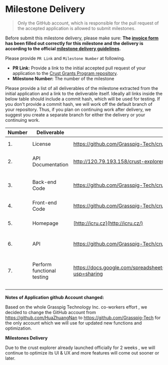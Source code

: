# Milestone Delivery

> Only the GitHub account, which is responsible for the pull request of the accepted application is allowed to submit milestones. 

Before submit this milestone delivery, please make sure: **The [invoice form](https://docs.google.com/forms/d/e/1FAIpQLSfxKTRtoMzvqQiBL71YXA6gxl_XSsyNBHEBksFFC2AwWReU1w/viewform?usp=sf_link) has been filled out correctly for this milestone and the delivery is according to the official [milestone delivery guidelines](milestone-deliverables-guidelines.md).**  

Please provide `PR Link` and `Milestone Number` at following.
* **PR Link:** Provide a link to the initial accepted pull request of your application to the [Crust Grants Program repository](https://github.com/crustio/Crust-Grants-Program). 
* **Milestone Number:** The number of the milestone

Please provide a list of all deliverables of the milestone extracted from the initial application and a link to the deliverable itself. Ideally all links inside the below table should include a commit hash, which will be used for testing. If you don't provide a commit hash, we will work off the default branch of your repository. Thus, if you plan on continuing work after delivery, we suggest you create a separate branch for either the delivery or your continuing work.


| Number | Deliverable                | PR Link                                                      | Notes                                     |
| ------ | -------------------------- | ------------------------------------------------------------ | ----------------------------------------- |
| 1.     | License                    | https://github.com/Grasspig-Tech/crust-explorer              | Apache 2.0                                |
| 2.     | API Documentation          | http://120.79.193.158/crust-explorer/api/swagger-ui.html#    | Documents of Controllers                  |
| 3.     | Back-end Code              | https://github.com/Grasspig-Tech/crust-explorer.git          | Including App, Domain & Service           |
| 4.     | Front-end Code             | https://github.com/Grasspig-Tech/crust-explorer-website.git  | Home & UI                                 |
| 5.     | Homepage                   | [http://icru.cz](http://icru.cz/)                            | Crust Explorer App                        |
| 6.     | API                        | https://github.com/Grasspig-Tech/crust-explorer-api.git      | API Installment & Running                 |
| 7.     | Perform functional testing | https://docs.google.com/spreadsheets/d/1hvw0_IpccA6IWBdxo5T5xhH3QzUjTc_Re4AdRuriyls/edit?usp=sharing | Crust Explorer Functional Samples Testing |
|        |                            |                                                              |                                           |

**Notes of Application github Account changed:**

Based on the whole Grasspig Technology Inc. co-workers effort , we decided to change the GitHub account from https://github.com/HuaZhuangNan to https://github.com/Grasspig-Tech for the only account which we will use for updated new functions and optimization.

**Milestones Delivery**

Due to the crust explorer already launched officially for 2 weeks , we will continue to optimize its UI & UX and more features will come out sooner or later.

